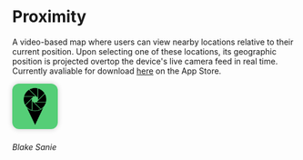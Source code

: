 # Proximity

A video-based map where users can view nearby locations relative to their current position. Upon selecting one of these locations, its geographic position is projected overtop the device's live camera feed in real time. Currently avaliable for download [here](https://itunes.apple.com/us/app/proximity-nearby-locations/id1315361631?mt=8) on the App Store.

<a href="https://itunes.apple.com/us/app/proximity-nearby-locations/id1315361631?mt=8" target="_blank"><img src="logo.png" width="80px" style="box-shadow: 0 0 10px 0 rgba(0,0,0,0.2); border-radius: 12px"></a>

###### Blake Sanie